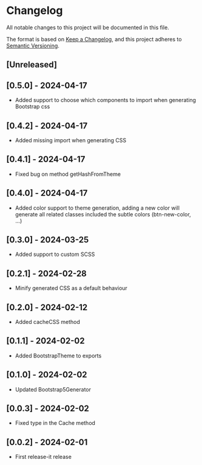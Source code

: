 # Changelog
All notable changes to this project will be documented in this file.

The format is based on [Keep a Changelog](https://keepachangelog.com/en/1.0.0/),
and this project adheres to [Semantic Versioning](https://semver.org/spec/v2.0.0.html).

## [Unreleased]

## [0.5.0] - 2024-04-17
- Added support to choose which components to import when generating Bootstrap css

## [0.4.2] - 2024-04-17
- Added missing import when generating CSS

## [0.4.1] - 2024-04-17
- Fixed bug on method getHashFromTheme

## [0.4.0] - 2024-04-17
- Added color support to theme generation, adding a new color will generate all related classes included the subtle colors (btn-new-color, ...)

## [0.3.0] - 2024-03-25
- Added support to custom SCSS

## [0.2.1] - 2024-02-28
- Minify generated CSS as a default behaviour

## [0.2.0] - 2024-02-12
- Added cacheCSS method

## [0.1.1] - 2024-02-02
- Added BootstrapTheme to exports

## [0.1.0] - 2024-02-02
- Updated Bootstrap5Generator

## [0.0.3] - 2024-02-02
- Fixed type in the Cache method

## [0.0.2] - 2024-02-01
- First release-it release
